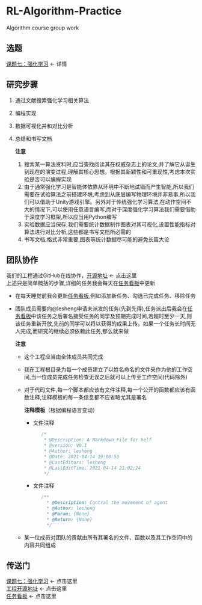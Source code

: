 # RL-Algorithm-Practice

Algorithm course group work

## 选题

[课题七：强化学习](./Reference/课题七：强化学习.pdf) <- 详情

## 研究步骤

1. 通过文献搜索强化学习相关算法
2. 编程实现
3. 数据可视化并和对比分析
4. 总结和书写文档

    __注意__
    1. 搜索某一算法资料时,应当查找阅读其在权威杂志上的论文,并了解它从诞生到现在的演变过程,理解其核心思想。根据其新颖性和可重现性,考虑本次实验是否可以编程实现
    2. 由于通常强化学习是智能体依靠从环境中不断地试错而产生智能,所以我们需要在试验算法之前搭建环境,考虑到从底层编写物理环境并非易事,所以我们可以借助于Unity游戏引擎。另外对于传统强化学习算法,在动作空间不大的情况下,可以使用任意语言编写,而对于深度强化学习算法我们需要借助于深度学习框架,所以应当用Python编写
    3. 实验数据应当保存,我们需要统计数据制作图表对其可视化,设置性能指标对算法进行对比分析,这些都是书写文档所必需的
    4. 书写文档,格式非常重要,图表等统计数据尽可能的避免长篇大论

## 团队协作

我们的工程通过GitHub在线协作，[开源地址](https://github.com/EnTaroCLS/RL-Algorithm-Practice.git) <- 点击这里  
上述只是简单概括的步骤,详细的任务我会每天在[任务看板](./TaskBoard.md)中更新

* 在每天睡觉前我会更新[任务看板](./TaskBoard.md),例如添加新任务、勾选已完成任务、移除任务
* 团队成员需要向@lesheng申请未派发的任务(先到先得),任务派出后我会在[任务看板](./TaskBoard.md)中该任务之后署名接受任务的同学及预期完成时间,若超时至少一天,则该任务重新开放,先前的同学可以将以获得的成果上传。如果一个任务长时间无人完成,而研究的继续必须依赖此任务,那么就来做

    __注意__  
  * 这个工程应当由全体成员共同完成
  * 我在工程根目录为每一个成员建立了以姓名命名的文件夹作为他的工作空间,当一位成员完成任务检查无误之后就可以上传至工作空间(代码除外)
  * 对于代码文件,每一个脚本都应该有文件注释,每一个公开的函数都应该有函数注释,注释模板的每一条信息都不应省略尤其是署名
  
    __注释模板__（根据编程语言变动）  
    * 文件注释

        ```C#
           /*
            * @Description: A Markdown File for helf
            * @version: V0.1
            * @Author: lesheng
            * @Date: 2021-04-14 19:00:53
            * @LastEditors: lesheng
            * @LastEditTime: 2021-04-14 21:02:24
            */
        ```

    * 文件注释

        ```C#
           /**
             * @Description: Contral the movement of agent
             * @Author: lesheng
             * @Param: {None}
             * @Return: {None}
             */
        ```

  * 某一位成员对团队的贡献由所有其署名的文件、函数以及其工作空间中的内容共同组成

## 传送门

[课题七：强化学习](./Reference/课题七：强化学习.pdf) <- 点击这里  
[工程开源地址](https://github.com/EnTaroCLS/RL-Algorithm-Practice.git) <- 点击这里  
[任务看板](./TaskBoard.md) <- 点击这里